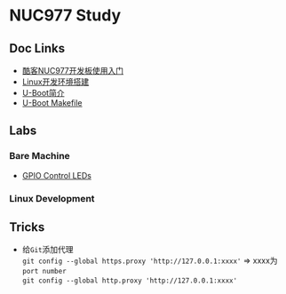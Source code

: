 # NUC977 Study #
## Doc Links ##  
- [酷客NUC977开发板使用入门](https://github.com/Cocoson23/NUC977/blob/master/Notes/01-Start.md)  
- [Linux开发环境搭建](https://github.com/Cocoson23/NUC977/blob/master/Notes/02-BuildLinuxEnv.md)
- [U-Boot简介](https://github.com/Cocoson23/NUC977/blob/master/Notes/03-U-Boot.md)
- [U-Boot Makefile](https://github.com/Cocoson23/NUC977/blob/master/Notes/04-U-Boot-Makefile.md)
## Labs ##
### Bare Machine ###  
- [GPIO Control LEDs](https://github.com/Cocoson23/NUC977/tree/master/Code/Bare%20Machine/01-GPIOLED)
### Linux Development ###
## Tricks ##
- 给`Git`添加代理  
  `git config --global https.proxy 'http://127.0.0.1:xxxx'` => xxxx为`port number`  
  `git config --global http.proxy 'http://127.0.0.1:xxxx'`
